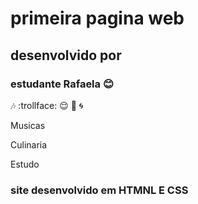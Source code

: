# primeira pagina web
## desenvolvido por
### estudante Rafaela :blush:
 :notes:
 :trollface:
 :relieved:
 :kiss: 
 :cyclone: 
 
Musicas

Culinaria

Estudo

### site desenvolvido em HTMNL E CSS
